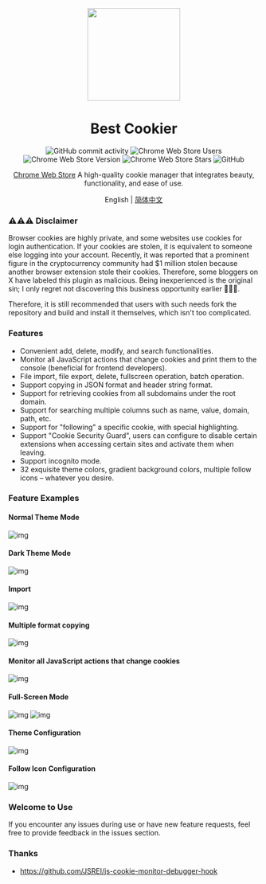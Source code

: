 <div align="center">

<img src="https://github.com/Dolov/chrome-best-cookier/blob/main/assets/icon.png?raw=true" width="186" />

# Best Cookier

![GitHub commit activity](https://img.shields.io/github/commit-activity/y/dolov/chrome-best-cookier)
![Chrome Web Store Users](https://img.shields.io/chrome-web-store/users/eijnnomioacbbnkffmhnbpbocoajcage)
![Chrome Web Store Version](https://img.shields.io/chrome-web-store/v/eijnnomioacbbnkffmhnbpbocoajcage)
![Chrome Web Store Stars](https://img.shields.io/chrome-web-store/stars/eijnnomioacbbnkffmhnbpbocoajcage)
![GitHub](https://img.shields.io/github/license/dolov/chrome-best-cookier)

</div>

<div align="center">

[Chrome Web Store](https://chromewebstore.google.com/detail/best-cookier/eijnnomioacbbnkffmhnbpbocoajcage) A high-quality cookie manager that integrates beauty, functionality, and ease of use.

English | [简体中文](https://github.com/Dolov/chrome-best-cookier/blob/main/README.md)

</div>

### ⚠️⚠️⚠️ Disclaimer

Browser cookies are highly private, and some websites use cookies for login authentication. If your cookies are stolen, it is equivalent to someone else logging into your account. Recently, it was reported that a prominent figure in the cryptocurrency community had $1 million stolen because another browser extension stole their cookies. Therefore, some bloggers on X have labeled this plugin as malicious. Being inexperienced is the original sin; I only regret not discovering this business opportunity earlier 🤣🤣🤣.

Therefore, it is still recommended that users with such needs fork the repository and build and install it themselves, which isn't too complicated.

### Features

- Convenient add, delete, modify, and search functionalities.
- Monitor all JavaScript actions that change cookies and print them to the console (beneficial for frontend developers).
- File import, file export, delete, fullscreen operation, batch operation.
- Support copying in JSON format and header string format.
- Support for retrieving cookies from all subdomains under the root domain.
- Support for searching multiple columns such as name, value, domain, path, etc.
- Support for "following" a specific cookie, with special highlighting.
- Support "Cookie Security Guard", users can configure to disable certain extensions when accessing certain sites and activate them when leaving.
- Support incognito mode.
- 32 exquisite theme colors, gradient background colors, multiple follow icons – whatever you desire.

### Feature Examples

#### Normal Theme Mode

![img](./screentshots/WX20240530-102617@2x.png)

#### Dark Theme Mode

![img](./screentshots/WX20240530-102704@2x.png)

#### Import

![img](./screentshots/WX20240530-102858@2x.png)

#### Multiple format copying

![img](./screentshots/WX20240629-005257@2x.png)

#### Monitor all JavaScript actions that change cookies

![img](./screentshots/WX20240531-161045@2x.png)

#### Full-Screen Mode

![img](./screentshots/WX20240530-102025@2x.png)
![img](./screentshots/WX20240530-102038@2x.png)

#### Theme Configuration

![img](./screentshots/WX20240530-101855@2x.png)

#### Follow Icon Configuration

![img](./screentshots/WX20240530-104119@2x.png)

### Welcome to Use

If you encounter any issues during use or have new feature requests, feel free to provide feedback in the issues section.

### Thanks

- https://github.com/JSREI/js-cookie-monitor-debugger-hook
